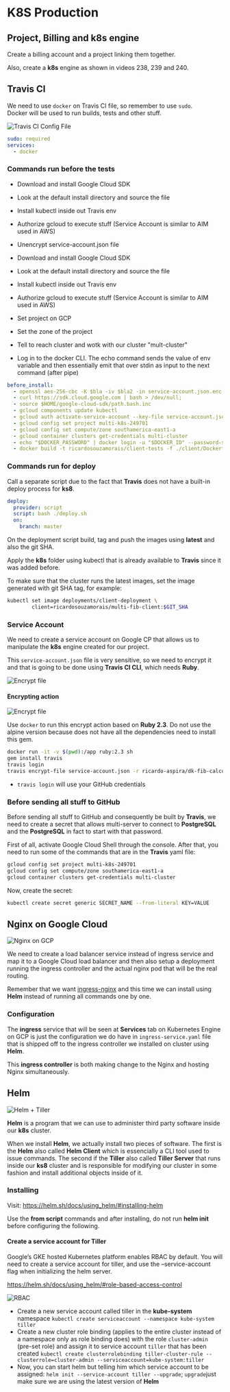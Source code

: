 # K8S Production

## Project, Billing and k8s engine

Create a billing account and a project linking them together.

Also, create a **k8s** engine as shown in videos 238, 239 and 240.

## Travis CI

We need to use `docker` on Travis CI file, so remember to use `sudo`.<br/>
Docker will be used to run builds, tests and other stuff.

![Travis CI Config File](./images/k8s-travis-ci-01.png)

```yaml
sudo: required
services:
  - docker
```

### Commands run before the tests
*  Download and install Google Cloud SDK
*  Look at the default install directory and source the file
*  Install kubectl inside out Travis env
*  Authorize gcloud to execute stuff (Service Account is similar to AIM used in AWS)

*  Unencrypt service-account.json file
*  Download and install Google Cloud SDK
*  Look at the default install directory and source the file
*  Install kubectl inside out Travis env
*  Authorize gcloud to execute stuff (Service Account is similar to AIM used in AWS) 
*  Set project on GCP
*  Set the zone of the project
*  Tell to reach cluster and wotk with our cluster "mult-cluster"
*  Log in to the docker CLI. The echo command sends the value of env variable and then essentially emit that over stdin as input to the next command (after pipe)

```yaml
before_install:
  - openssl aes-256-cbc -K $bla -iv $bla2 -in service-account.json.enc -out service-account.json -d
  - curl https://sdk.cloud.google.com | bash > /dev/null;
  - source $HOME/google-cloud-sdk/path.bash.inc
  - gcloud components update kubectl
  - gcloud auth activate-service-account --key-file service-account.json
  - gcloud config set project multi-k8s-249701
  - gcloud config set compute/zone southamerica-east1-a
  - gcloud container clusters get-credentials multi-cluster
  - echo "$DOCKER_PASSWORD" | docker login -u "$DOCKER_ID" --password-stdi 
  - docker build -t ricardosouzamorais/client-tests -f ./client/Dockerfile.dev ./client
```

### Commands run for deploy

Call a separate script due to the fact that **Travis** does not have a built-in deploy process for **ks8**.

```yaml
deploy:
  provider: script 
  script: bash ./deploy.sh
  on:
    branch: master
```

On the deployment script build, tag and push the images using **latest** and also the git SHA.

Apply the **k8s** folder using kubectl that is already available to **Travis** since it was added before.

To make sure that the cluster runs the latest images, set the image generated with git SHA tag, for example:

```bash
kubectl set image deployments/client-deployment \
        client=ricardosouzamorais/multi-fib-client:$GIT_SHA
```

### Service Account

We need to create a service account on Google CP that allows us to manipulate the **k8s** engine created for our project.

This `service-account.json` file is very sensitive, so we need to encrypt it and that is going to be done using **Travis CI CLI**, which needs **Ruby**.

![Encrypt file](./images/k8s-travis-ci-02.png)

#### Encrypting action

![Encrypt file](./images/k8s-travis-ci-03.png)

Use `docker` to run this encrypt action based on **Ruby 2.3**. Do not use the alpine version because does not have all the dependencies need to install this gem.

```bash
docker run -it -v $(pwd):/app ruby:2.3 sh
gem install travis
travis login 
travis encrypt-file service-account.json -r ricardo-aspira/dk-fib-calculator-k8s
```

*  `travis login` will use your GitHub credentials

### Before sending all stuff to GitHub 

Before sending all stuff to GitHub and consequently be built by **Travis**, we need to create a secret that allows multi-server to connect to **PostgreSQL** and the **PostgreSQL** in fact to start with that password.

First of all, activate Google Cloud Shell through the console. After that, you need to run some of the commands that are in the **Travis** yaml file:

```bash
gcloud config set project multi-k8s-249701
gcloud config set compute/zone southamerica-east1-a
gcloud container clusters get-credentials multi-cluster
```

Now, create the secret:

```bash
kubectl create secret generic SECRET_NAME --from-literal KEY=VALUE
```

## Nginx on Google Cloud

![Nginx on GCP](./images/k8s-nginx-google-cloud.png)

We need to create a load balancer service instead of ingress service and map it to a Google Cloud load balancer and then also setup a deployment running the ingress controller and the actual nginx pod that will be the real routing.

Remember that we want [ingress-nginx](https://kubernetes.github.io/ingress-nginx/deploy/#using-helm) and this time we can install using **Helm** instead of running all commands one by one.

### Configuration

The **ingress** service that will be seen at **Services** tab on Kubernetes Engine on GCP is just the configuration we do have in `ingress-service.yaml` file that is shipped off to the ingress controller we installed on cluster using **Helm**.

This **ingress controller** is both making change to the Nginx and hosting Nginx simultaneously.

## Helm

![Helm + Tiller](./images/k8s-helm-tiller.png)

**Helm** is a program that we can use to administer third party software inside our **k8s** cluster.

When we install **Helm**, we actually install two pieces of software. The first is the **Helm** also called **Helm Client** which is essencially a CLI tool used to issue commands. The second if the **Tiller** also called **Tiller Server** that runs inside our **ks8** cluster and is responsible for modifying our cluster in some fashion and install additional objects inside of it.

### Installing

Visit: https://helm.sh/docs/using_helm/#installing-helm

Use the **from script** commands and after installing, do not run **helm init** before configuring the following.

#### Create a service account for Tiller

Google’s GKE hosted Kubernetes platform enables RBAC by default. You will need to create a service account for tiller, and use the –service-account flag when initializing the helm server.

https://helm.sh/docs/using_helm/#role-based-access-control

![RBAC](./images/k8s-rbac.png)

*  Create a new service account called tiller in the **kube-system** namespace
   `kubectl create serviceaccount --namespace kube-system tiller`
*  Create a new cluster role binding (applies to the entire cluster instead of a namespace only as role binding does) with the role `cluster-admin` (pre-set role) and assign it to service account `tiller` that has been created
    `kubectl create clusterrolebinding tiller-cluster-rule --clusterrole=cluster-admin --serviceaccount=kube-system:tiller`
*  Now, you can start helm but telling him which service account to be assigned: `helm init --service-account tiller --upgrade`; `upgrade`just make sure we are using the latest version of **Helm**


